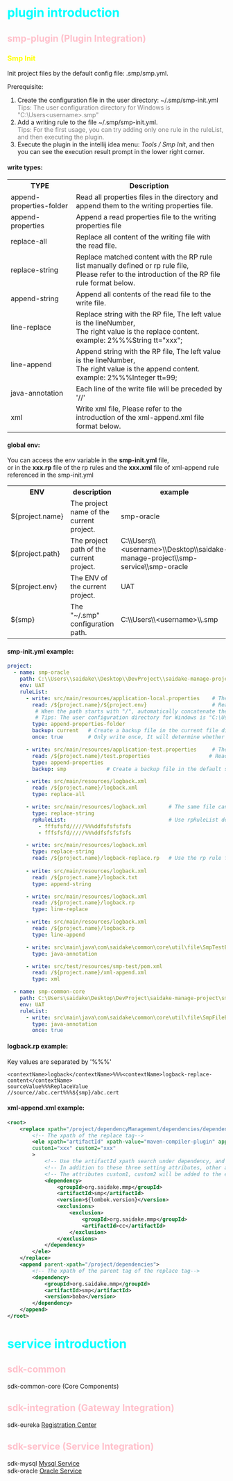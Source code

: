 # <font color="cyan">plugin introduction</font>
## <font color="pink">smp-plugin (Plugin Integration)</font>
### <font color="yellow">Smp Init</font>
Init project files by the default config file: .smp/smp.yml.<br/>

Prerequisite:<br/>
1. Create the configuration file in the user directory: ~/.smp/smp-init.yml<br/>
<font color="gray">Tips: The user configuration directory for Windows is "C:\Users\<username>\.smp"</font><br/>
2. Add a writing rule to the file ~/.smp/smp-init.yml.<br/>
<font color="gray">Tips: For the first usage, you can try adding only one rule in the ruleList, and then executing the plugin.</font><br/>
3. Execute the plugin in the intellij idea menu: <em>Tools / Smp Init</em>, and then you can see the execution result prompt in the lower right corner. 
#### write types:
<table>
    <tr>
        <th>TYPE</th>
        <th>Description</th>
    </tr>
    <tr>
        <td>append-properties-folder </td>   
        <td>Read all properties files in the directory and append them to the writing properties file.</td>
    </tr>
    <tr>
        <td>append-properties</td>   
        <td>Append a read properties file to the writing properties file</td>
    </tr>
    <tr>
        <td>replace-all</td>   
        <td>Replace all content of the writing file with the read file.</td>
    </tr>
    <tr>
        <td>replace-string</td>
        <td>
            Replace matched content with the RP rule list manually defined or rp rule file, <br/>
            Please refer to the introduction of the RP file rule format below.
        </td>
    </tr>
    <tr>
        <td>append-string</td>
        <td>Append all contents of the read file to the write file.</td>
    </tr>
    <tr>
        <td>line-replace</td>
        <td>
            Replace string with the RP file, The left value is the lineNumber,<br/> 
            The right value is the replace content.<br/>
            example: 2%%%String tt="xxx";
        </td>
    </tr>
    <tr>
        <td>line-append</td>
        <td>
            Append string with the RP file, The left value is the lineNumber,<br/> 
            The right value is the append content.<br/>
            example: 2%%%Integer tt=99;
        </td>
    </tr>
    <tr>
        <td>java-annotation</td>
        <td>Each line of the write file will be preceded by '//'</td>
    </tr>
    <tr>
        <td>xml</td>
        <td>Write xml file, Please refer to the introduction of the xml-append.xml file format below.</td>
    </tr>
</table>

#### global env:
You can access the env variable in the <strong>smp-init.yml</strong> file,<br/> 
or in the <strong>xxx.rp</strong> file of the rp rules and the <strong>xxx.xml</strong> file of xml-append rule referenced in the smp-init.yml<br/>
<table>
    <tr>
        <th>ENV</th>
        <th>description</th>
        <th>example</th>
    </tr>
    <tr>
        <td>${project.name}</td>   
        <td>The project name of the current project.</td>
        <td>smp-oracle</td>
    </tr>
    <tr>
        <td>${project.path}</td>   
        <td>The project path of the current project.</td>
        <td>C:\\Users\\&lt;username&gt;\\Desktop\\saidake-manage-project\\smp-service\\smp-oracle</td>
    </tr>
    <tr>
        <td>${project.env} </td>   
        <td>The ENV of the current project.</td>
        <td>UAT</td>
    </tr>
    <tr>
        <td>${smp}         </td>
        <td>The "~/.smp" configuration path.</td>
        <td>C:\\Users\\&lt;username&gt;\\.smp</td>
    </tr>
</table>

#### smp-init.yml example:
```yaml
project:
  - name: smp-oracle
    path: C:\\Users\\saidake\\Desktop\\DevProject\\saidake-manage-project\\smp-service\\smp-oracle   # Parent project folder
    env: UAT
    ruleList:
      - write: src/main/resources/application-local.properties    # The relative path to write the file.
        read: /${project.name}/${project.env}                     # Read folder.
         # When the path starts with "/", automatically concatenate the configuration path "~/.smp"
         # Tips: The user configuration directory for Windows is "C:\Users\<username>\.smp"
        type: append-properties-folder                            
        backup: current   # Create a backup file in the current file directory.(The default backup value is "current")
        once: true        # Only write once, It will determine whether it is the first write based on whether the backup file exists.

      - write: src/main/resources/application-test.properties     # The relative path to write the file.
        read: /${project.name}/test.properties                   # Read property file.
        type: append-properties
        backup: smp             # Create a backup file in the default smp backup folder.(~/.smp/AAAbackup)                                  

      - write: src/main/resources/logback.xml
        read: /${project.name}/logback.xml
        type: replace-all                                         

      - write: src/main/resources/logback.xml       # The same file can be written multiple times.
        type: replace-string                                      
        rpRuleList:                                 # Use rpRuleList defined in the current yml file.
          - fffsfsfd/////%%%ddfsfsfsfsfs
          - fffsfsfd/////%%%ddfsfsfsfsfs

      - write: src/main/resources/logback.xml
        type: replace-string
        read: /${project.name}/logback-replace.rp   # Use the rp rule file instead manually setting one.
        
      - write: src/main/resources/logback.xml
        read: /${project.name}/logback.txt
        type: append-string                                       

      - write: src/main/resources/logback.xml
        read: /${project.name}/logback.rp
        type: line-replace                                        

      - write: src/main/resources/logback.xml
        read: /${project.name}/logback.rp
        type: line-append                                         

      - write: src\main\java\com\saidake\common\core\util\file\SmpTestBackupUtils.java
        type: java-annotation                                     

      - write: src/test/resources/smp-test/pom.xml
        read: /${project.name}/xml-append.xml
        type: xml                                                 

  - name: smp-common-core
    path: C:\Users\saidake\Desktop\DevProject\saidake-manage-project\smp-common\smp-common-core
    env: UAT
    ruleList:
      - write: src\main\java\com\saidake\common\core\util\file\SmpFileBackupUtils.java
        type: java-annotation
        once: true
```

#### logback.rp example: 
Key values are separated by '%%%'<br/>
```text
<contextName>logback</contextName>%%%<contextName>logback-replace-content</contextName>
sourceValue%%%ReplaceValue
//source//abc.cert%%%${smp}/abc.cert
```


#### xml-append.xml example: 
```xml
<root>
    <replace xpath="/project/dependencyManagement/dependencies/dependency">    
        <!-- The xpath of the replace tag-->
        <ele xpath="artifactId" xpath-value="maven-compiler-plugin" append-if-not-exists="true"
        custom1="xxx" custom2="xxx" 
        >  
            <!-- Use the artifactId xpath search under dependency, and if the value is equal to 'maven-compiler-plugin', replace it.-->
            <!-- In addition to these three setting attributes, other attributes will be added to the discovered replacement element. -->
            <!-- The attributes custom1, custom2 will be added to the element "dependency"-->
            <dependency>
                <groupId>org.saidake.mmp</groupId>
                <artifactId>smp</artifactId>
                <version>${lombok.version}</version>
                <exclusions>
                    <exclusion>
                        <groupId>org.saidake.mmp</groupId>
                        <artifactId>cc</artifactId>
                    </exclusion>
                </exclusions>
            </dependency>
        </ele>
    </replace>
    <append parent-xpath="/project/dependencies">   
        <!-- The xpath of the parent tag of the replace tag-->
        <dependency>
            <groupId>org.saidake.mmp</groupId>
            <artifactId>smp</artifactId>
            <version>baba</version>
        </dependency>
    </append>
</root>
```

# <font color="cyan">service introduction</font>
## <font color="pink">sdk-common</font>
sdk-common-core (Core Components)
## <font color="pink">sdk-integration (Gateway Integration)</font>
sdk-eureka  [Registration Center](http://localhost:48992)
## <font color="pink">sdk-service (Service Integration)</font>
sdk-mysql  [Mysql Service](http://localhost:48123/swagger-ui.html) <br/>
sdk-oracle [Oracle Service](http://localhost:48124/swagger-ui.html) <br/>

